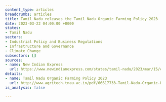 ```yaml
---
content_type: articles
breadcrumbs: articles
title: Tamil Nadu releases the Tamil Nadu Organic Farming Policy 2023
date: 2023-03-22 04:00:00 +0000
states:
- Tamil Nadu
sectors:
- Industrial Policy and Business Regulations
- Infrastructure and Governance
- Climate Change
subsectors: []
sources:
- name: New Indian Express
  url: https://www.newindianexpress.com/states/tamil-nadu/2023/mar/15/cm-stalin-unveils-policy-to-boost-organic-farming-in-tamil-nadu-2556186.html
details:
- name: Tamil Nadu Organic Farming Policy 2023
  url: http://www.agritech.tnau.ac.in/pdf/66617733-Tamil-Nadu-Organic-Farming-Policy-2023_230315_093042.pdf
is_analysis: false

---
```

